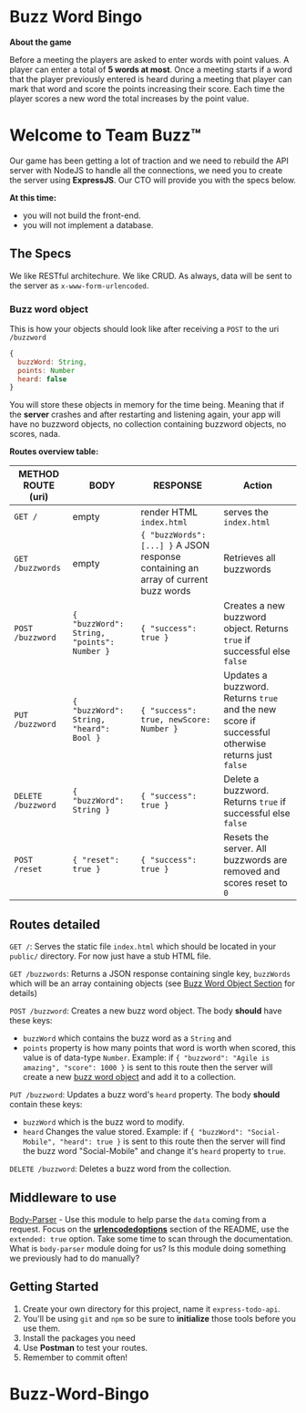 # Buzz Word Bingo
**About the game**

Before a meeting the players are asked to enter words with point values. A player can enter a total of **5 words at most**. Once a meeting starts if a word that the player previously entered is heard during a meeting that player can mark that word and score the points increasing their score. Each time the player scores a new word the total increases by the point value.

# Welcome to Team Buzz™
Our game has been getting a lot of traction and we need to rebuild the API server with NodeJS
to handle all the connections, we need you to create the server using **ExpressJS**. Our CTO will provide you with
the specs below.

**At this time:**
- you will not build the front-end.
- you will not implement a database.

## The Specs
We like RESTful architechure. We like CRUD. As always, data will be sent to the server as `x-www-form-urlencoded`.

### Buzz word object
This is how your objects should look like after receiving a `POST` to the uri `/buzzword`

```javascript
{
  buzzWord: String,
  points: Number
  heard: false
}
```

You will store these objects in memory for the time being. Meaning that if the **server** crashes and after restarting and listening again, your app will have no buzzword objects, no collection containing buzzword objects, no scores, nada.

**Routes overview table:**

| **METHOD** **ROUTE (uri)** | **BODY** | **RESPONSE** | **Action** |
|---|---|---|---|
| `GET /` | empty | render HTML `index.html` | serves the `index.html` |
| `GET /buzzwords` | empty | `{ "buzzWords": [...] }` A JSON response containing an array of current buzz words | Retrieves all buzzwords |
| `POST /buzzword` | `{ "buzzWord": String, "points": Number }` | `{ "success": true }` | Creates a new buzzword object. Returns `true` if successful else `false`|
| `PUT /buzzword` | `{ "buzzWord": String, "heard": Bool }` |  `{ "success": true, newScore: Number }` | Updates a buzzword. Returns `true` and the new score if successful otherwise returns just `false` |
| `DELETE /buzzword` | `{ "buzzWord": String }` | `{ "success": true }` | Delete a buzzword. Returns `true` if successful else `false` |
| `POST /reset` | `{ "reset": true }` | `{ "success": true }` | Resets the server. All buzzwords are removed and scores reset to `0` |

## Routes detailed
`GET /`: Serves the static file `index.html` which should be located in your `public/` directory. For now just have a stub HTML file.

`GET /buzzwords`: Returns a JSON response containing single key, `buzzWords` which will be an array containing objects (see [Buzz Word Object Section](https://gist.github.com/sgnl/378bd9b54c566f0f22ef#buzz-word-object) for details)

`POST /buzzword`: Creates a new buzz word object. The body **should** have these keys:
  - `buzzWord` which contains the buzz word as a `String` and
  - `points` property is how many points that word is worth when scored, this value is of data-type `Number`.
  Example:
  if `{ "buzzword": "Agile is amazing", "score": 1000 }` is sent to this route then the server will create a new [buzz word object](https://github.com/expressjs/body-parser#bodyparserurlencodedoptions) and add it to a collection.

`PUT /buzzword`:  Updates a buzz word's `heard` property. The body **should** contain these keys:
  - `buzzWord` which is the buzz word to modify.
  - `heard` Changes the value stored.
  Example:
  if `{ "buzzWord": "Social-Mobile", "heard": true }` is sent to this route then the server will find the buzz word "Social-Mobile" and change it's `heard` property to `true`.

`DELETE /buzzword`: Deletes a buzz word from the collection.


## Middleware to use
[Body-Parser](https://github.com/expressjs/body-parser) - Use this module to help parse the `data` coming from a request. Focus on the **[urlencodedoptions](https://github.com/expressjs/body-parser#bodyparserurlencodedoptions)** section of the README, use the `extended: true` option. Take some time to scan through the documentation. What is `body-parser` module doing for us? Is this module doing something we previously had to do manually?

## Getting Started
1. Create your own directory for this project, name it `express-todo-api`.
1. You'll be using `git` and `npm` so be sure to **initialize** those tools before you use them.
1. Install the packages you need
1. Use **Postman** to test your routes.
1. Remember to commit often!
# Buzz-Word-Bingo
